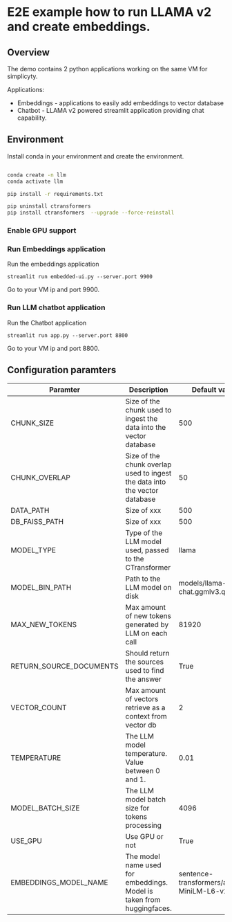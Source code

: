 # E2E example how to run LLAMA v2 and create embeddings.

## Overview

The demo contains 2 python applications working on the same VM for simplicyty.

Applications:
- Embeddings - applications to easily add embeddings to vector database
- Chatbot - LLAMA v2 powered streamlit application providing chat capability.

## Environment

Install conda in your environment and create the environment.

```bash

conda create -n llm
conda activate llm

pip install -r requirements.txt

pip uninstall ctransformers
pip install ctransformers  --upgrade --force-reinstall
```

### Enable GPU support 


### Run Embeddings application

Run the embeddings application 

```
streamlit run embedded-ui.py --server.port 9900
```

Go to your VM ip and port 9900.

### Run LLM chatbot application

Run the Chatbot application 

```
streamlit run app.py --server.port 8800
```

Go to your VM ip and port 8800.

## Configuration paramters

| Paramter                | Description                                                                | Default value                          |
| ----------------------- | -------------------------------------------------------------------------- | -------------------------------------- |
| CHUNK_SIZE              | Size of the chunk used to ingest the data into the vector database         | 500                                    |
| CHUNK_OVERLAP           | Size of the chunk overlap used to ingest the data into the vector database | 50                                     |
| DATA_PATH               | Size of  xxx                                                               | 500                                    |
| DB_FAISS_PATH           | Size of  xxx                                                               | 500                                    |
| MODEL_TYPE              | Type of the LLM model used, passed to the CTransformer                     | llama                                  |
| MODEL_BIN_PATH          | Path to the LLM model on disk                                              | models/llama-2-7b-chat.ggmlv3.q2_K.bin |
| MAX_NEW_TOKENS          | Max amount of new tokens generated by LLM on each call                     | 81920                                  |
| RETURN_SOURCE_DOCUMENTS | Should return the sources used to find the answer                          | True                                   |
| VECTOR_COUNT            | Max amount of vectors retrieve as a context from vector db                 | 2                                      |
| TEMPERATURE             | The LLM model temperature. Value between 0 and 1.                          | 0.01                                   |
| MODEL_BATCH_SIZE        | The LLM model batch size for tokens processing                             | 4096                                   |
| USE_GPU                 | Use GPU or not                                                             | True                                   |
| EMBEDDINGS_MODEL_NAME   | The model name used for embeddings. Model is taken from huggingfaces.      | sentence-transformers/all-MiniLM-L6-v2 |

